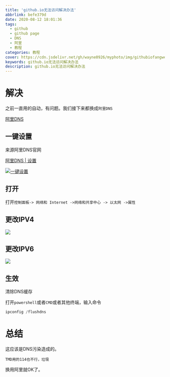 ```yaml
---
title: 'github.io无法访问解决办法'
abbrlink: befe379d
date: 2020-08-12 18:01:36
tags:
  - github
  - github page
  - DNS
  - 阿里
  - 教程
categories: 教程
cover: https://cdn.jsdelivr.net/gh/wayne0926/myphoto/img/githubiofangwen.jpg
keywords: github.io无法访问解决办法
description: github.io无法访问解决办法
---
```


# 解决

之前一直用的自动，有问题。我们接下来都换成`阿里DNS`

[阿里DNS](https://www.alidns.com/)

## 一键设置

来源阿里DNS官网

[阿里DNS | 设置](https://www.alidns.com/setup/?spm=a2chw.13814944.0.0.783a17605rWcc3#windows)

[![一键设置](https://www.alidns.com/public/img/windows-setup.png)](https://www.alidns.com/public/soft/AliDNS.exe?spm=a2chw.13814944.0.0.395f1760vtb5sz&file=AliDNS.exe)

## 打开

打开`控制面板-> 网络和 Internet ->网络和共享中心 -> 以太网 ->属性`

## 更改IPV4



![](https://cdn.jsdelivr.net/gh/wayne0926/myphoto/img/Snipaste_2020-08-12_18-20-28.jpg
)

## 更改IPV6

![](https://cdn.jsdelivr.net/gh/wayne0926/myphoto/img/Snipaste_2020-08-12_18-21-06.jpg)

## 生效

清除DNS缓存

打开`powershell`或者`CMD`或者其他终端，输入命令

```powershell
ipconfig /flushdns
```

# 总结

这应该是DNS污染造成的。

`TMD用的114也不行，垃圾`

换用阿里就OK了。